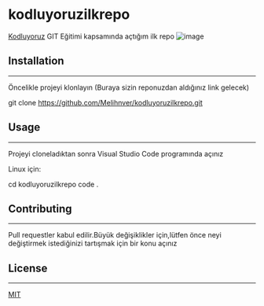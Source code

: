 # kodluyoruzilkrepo
[Kodluyoruz](kodluyoruz.org) GIT Eğitimi kapsamında açtığım ilk repo
![image](https://user-images.githubusercontent.com/105201371/217906142-38df75fc-9ce8-4dc7-a0ca-5052ba014a65.png)

## Installation

<hr>

Öncelikle projeyi klonlayın (Buraya sizin reponuzdan aldığınız link gelecek)

git clone https://github.com/Melihnver/kodluyoruzilkrepo.git

## Usage

<hr>

Projeyi cloneladıktan sonra Visual Studio Code programında açınız

Linux için:

cd kodluyoruzilkrepo
code .

## Contributing

<hr>

Pull requestler kabul edilir.Büyük değişiklikler için,lütfen önce neyi değiştirmek istediğinizi tartışmak için bir konu açınız

## License

<hr>

[MIT](https://choosealicense.com/licenses/mit/)
